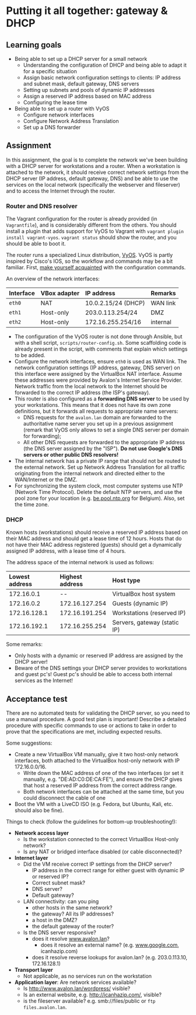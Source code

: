 # Putting it all together: gateway & DHCP

## Learning goals

- Being able to set up a DHCP server for a small network
    - Understanding the configuration of DHCP and being able to adapt it for a specific situation
    - Assign basic network configuration settings to clients: IP address and subnet mask, default gateway, DNS servers
    - Setting up subnets and pools of dynamic IP addresses
    - Assign a reserved IP address based on MAC address
    - Configuring the lease time
- Being able to set up a router with VyOS
    - Configure network interfaces
    - Configure Network Address Translation
    - Set up a DNS forwarder

## Assignment

In this assignment, the goal is to complete the network we've been building with a DHCP server for workstations and a router. When a workstation is attached to the network, it should receive correct network settings from the DHCP server (IP address, default gateway, DNS) and be able to use the services on the local network (specifically the webserver and fileserver) and to access the Internet through the router.

### Router and DNS resolver

The Vagrant configuration for the router is already provided (in `Vagrantfile`), and is considerably different from the others. You should install a plugin that adds support for VyOS to Vagrant with `vagrant plugin install vagrant-vyos`. `vagrant status` should show the router, and you should be able to boot it.

The router runs a specialized Linux distribution, [VyOS](http://vyos.net/). VyOS is partly inspired by Cisco's IOS, so the workflow and commands may be a bit familiar. First, [make yourself acquainted](https://github.com/bertvv/cheat-sheets/blob/master/docs/VyOS.md) with the configuration commands.

An overview of the network interfaces:

| Interface | VBox adapter | IP address          | Remarks  |
| :---      | :---         | :---                | :---     |
| `eth0`    | NAT          | 10.0.2.15/24 (DHCP) | WAN link |
| `eth1`    | Host-only    | 203.0.113.254/24      | DMZ      |
| `eth2`    | Host-only    | 172.16.255.254/16   | internal |

- The configuration of the VyOS router is not done through Ansible, but with a shell script, `scripts/router-config.sh`. Some scaffolding code is already present in the script, with comments that explain which settings to be added.
- Configure the network interfaces, ensure `eth0` is used as WAN link. The network configuration settings (IP address, gateway, DNS server) on this interface were assigned by the VirtualBox NAT interface. Assume these addresses were provided by Avalon's Internet Service Provider. Network traffic from the local network to the Internet should be forwarded to the correct IP address (the ISP's gateway).
- This router is also configured as a **forwarding DNS server** to be used by your workstations. This means that it does not have its own zone definitions, but it forwards all requests to appropriate name servers:
    - DNS requests for the `avalon.lan` domain are forwarded to the authoritative name server you set up in a previous assignment (remark that VyOS only allows to set a single DNS server per domain for forwarding);
    - All other DNS requests are forwarded to the appropriate IP address (the DNS server assigned by the "ISP"). **Do not use Google's DNS servers or other public DNS resolvers!**
- The internal network has a private IP range that should not be routed to the external network. Set up Network Address Translation for all traffic originating from the internal network and directed either to the WAN/Internet or the DMZ.
- For synchronizing the system clock, most computer systems use NTP (Network Time Protocol). Delete the default NTP servers, and use the pool zone for your location (e.g. [be.pool.ntp.org](http://www.pool.ntp.org/zone/be) for Belgium). Also, set the time zone.

### DHCP

Known hosts (workstations) should receive a reserved IP address based on their MAC address and should get a lease time of 12 hours. Hosts that do not have their MAC address registered (guests) should get a dynamically assigned IP address, with a lease time of 4 hours.

The address space of the internal network is used as follows:

| Lowest address | Highest address | Host type                    |
| :---           | :---            | :---                         |
| 172.16.0.1     | --              | VirtualBox host system       |
| 172.16.0.2     | 172.16.127.254  | Guests (dynamic IP)          |
| 172.16.128.1   | 172.16.191.254  | Workstations (reserved IP)   |
| 172.16.192.1   | 172.16.255.254  | Servers, gateway (static IP) |

Some remarks:

- Only hosts with a dynamic or reserved IP address are assigned by the DHCP server!
- Beware of the DNS settings your DHCP server provides to workstations and guest pc's! Guest pc's should be able to access both internal services as the Internet!

## Acceptance test

There are no automated tests for validating the DHCP server, so you need to use a manual procedure. A good test plan is important! Describe a detailed procedure with specific commands to use or actions to take in order to prove that the specifications are met, including expected results.

Some suggestions:

- Create a new VirtualBox VM manually, give it two host-only network interfaces, both attached to the VirtualBox host-only network with IP 172.16.0.0/16.
    - Write down the MAC address of one of the two interfaces (or set it manually, e.g. "DE:AD:C0:DE:CA:FE"), and ensure the DHCP gives that host a reserved IP address from the correct address range.
    - Both network interfaces can be attached at the same time, but you could disconnect the cable of one
- Boot the VM with a LiveCD ISO (e.g. Fedora, but Ubuntu, Kali, etc. should also be fine).

Things to check (follow the guidelines for bottom-up troubleshooting!):

- **Network access layer**
    - Is the workstation connected to the correct VirtualBox Host-only network?
    - Is any NAT or bridged interface disabled (or cable disconnected)?
- **Internet layer**
    - Did the VM receive correct IP settings from the DHCP server?
        - IP address in the correct range for either guest with dynamic IP or reserved IP?
        - Correct subnet mask?
        - DNS server?
        - Default gateway?
    - LAN connectivity: can you ping
        - other hosts in the same network?
        - the gateway? All its IP addresses?
        - a host in the DMZ?
        - the default gateway of the router?
    - Is the DNS server responsive?
        - does it resolve www.avalon.lan?
            - does it resolve an external name? (e.g. www.google.com, icanhazip.com)
        - does it resolve reverse lookups for avalon.lan? (e.g. 203.0.113.10, 172.16.128.1)
- **Transport layer**
    - Not applicable, as no services run on the workstation
- **Application layer**: Are network services available?
    - Is <http://www.avalon.lan/wordpress/> visible?
    - Is an external website, e.g. <http://icanhazip.com/>, visible?
    - is the fileserver available? e.g. smb://files/public or `ftp files.avalon.lan`.

